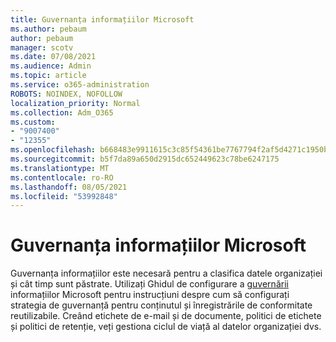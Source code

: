 ```yaml
---
title: Guvernanța informațiilor Microsoft
ms.author: pebaum
author: pebaum
manager: scotv
ms.date: 07/08/2021
ms.audience: Admin
ms.topic: article
ms.service: o365-administration
ROBOTS: NOINDEX, NOFOLLOW
localization_priority: Normal
ms.collection: Adm_O365
ms.custom:
- "9007400"
- "12355"
ms.openlocfilehash: b668483e9911615c3c85f54361be7767794f2af5d4271c1950b01b401a2e2ef2
ms.sourcegitcommit: b5f7da89a650d2915dc652449623c78be6247175
ms.translationtype: MT
ms.contentlocale: ro-RO
ms.lasthandoff: 08/05/2021
ms.locfileid: "53992848"
---
```

# <a name="microsoft-information-governance"></a>Guvernanța informațiilor Microsoft

Guvernanța informațiilor este necesară pentru a clasifica datele organizației și cât timp sunt păstrate. Utilizați Ghidul de configurare a [guvernării](https://admin.microsoft.com/AdminPortal/Home#/modernonboarding/migsetupguide) informațiilor Microsoft pentru instrucțiuni despre cum să configurați strategia de guvernanță pentru conținutul și înregistrările de conformitate reutilizabile. Creând etichete de e-mail și de documente, politici de etichete și politici de retenție, veți gestiona ciclul de viață al datelor organizației dvs.

